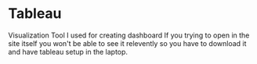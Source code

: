 # Tableau
Visualization Tool I  used for creating dashboard
If you trying to open in the site itself you won't be able to see it relevently so you have to download it and have tableau setup in the laptop.
